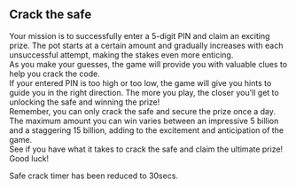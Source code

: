 ## Crack the safe

Your mission is to successfully enter a 5-digit PIN and claim an exciting prize. The pot starts at a certain amount and gradually increases with each unsuccessful attempt, making the stakes even more enticing.<br>
As you make your guesses, the game will provide you with valuable clues to help you crack the code. <br>
If your entered PIN is too high or too low, the game will give you hints to guide you in the right direction. The more you play, the closer you'll get to unlocking the safe and winning the prize!<br>
Remember, you can only crack the safe and  secure the prize once a day. The maximum amount you can win varies between an impressive 5 billion and a staggering 15 billion, adding to the excitement and anticipation of the game.<br>
See if you have what it takes to crack the safe and claim the ultimate prize! Good luck!<br>

Safe crack timer has been reduced to 30secs.
